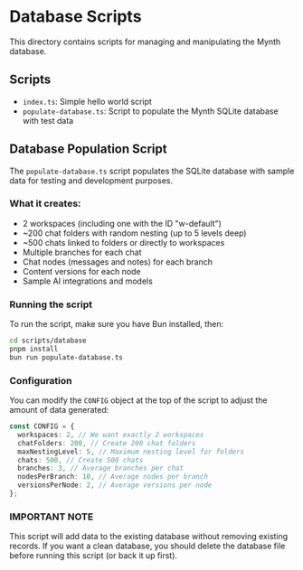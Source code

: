 # Database Scripts

This directory contains scripts for managing and manipulating the Mynth database.

## Scripts

- `index.ts`: Simple hello world script
- `populate-database.ts`: Script to populate the Mynth SQLite database with test data

## Database Population Script

The `populate-database.ts` script populates the SQLite database with sample data for testing and development purposes.

### What it creates:

- 2 workspaces (including one with the ID "w-default")
- ~200 chat folders with random nesting (up to 5 levels deep)
- ~500 chats linked to folders or directly to workspaces
- Multiple branches for each chat
- Chat nodes (messages and notes) for each branch
- Content versions for each node
- Sample AI integrations and models

### Running the script

To run the script, make sure you have Bun installed, then:

```bash
cd scripts/database
pnpm install
bun run populate-database.ts
```

### Configuration

You can modify the `CONFIG` object at the top of the script to adjust the amount of data generated:

```typescript
const CONFIG = {
  workspaces: 2, // We want exactly 2 workspaces
  chatFolders: 200, // Create 200 chat folders
  maxNestingLevel: 5, // Maximum nesting level for folders
  chats: 500, // Create 500 chats
  branches: 3, // Average branches per chat
  nodesPerBranch: 10, // Average nodes per branch
  versionsPerNode: 2, // Average versions per node
};
```

### IMPORTANT NOTE

This script will add data to the existing database without removing existing records. If you want a clean database, you should delete the database file before running this script (or back it up first).
